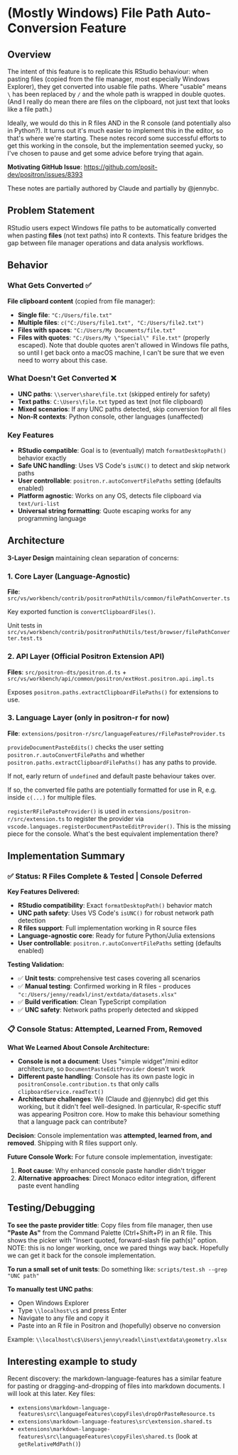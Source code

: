 # (Mostly Windows) File Path Auto-Conversion Feature

## Overview

The intent of this feature is to replicate this RStudio behaviour: when pasting files (copied from the file manager, most especially Windows Explorer), they get converted into usable file paths. Where "usable" means `\` has been replaced by `/` and the whole path is wrapped in double quotes. (And I really do mean there are files on the clipboard, not just text that looks like a file path.)

Ideally, we would do this in R files AND in the R console (and potentially also in Python?). It turns out it's much easier to implement this in the editor, so that's where we're starting. These notes record some successful efforts to get this working in the console, but the implementation seemed yucky, so I've chosen to pause and get some advice before trying that again.

**Motivating GitHub Issue**: https://github.com/posit-dev/positron/issues/8393

These notes are partially authored by Claude and partially by @jennybc.

## Problem Statement

RStudio users expect Windows file paths to be automatically converted when pasting **files** (not text paths) into R contexts. This feature bridges the gap between file manager operations and data analysis workflows.

## Behavior

### What Gets Converted ✅
**File clipboard content** (copied from file manager):
- **Single file**: `"C:/Users/file.txt"`
- **Multiple files**: `c("C:/Users/file1.txt", "C:/Users/file2.txt")`
- **Files with spaces**: `"C:/Users/My Documents/file.txt"`
- **Files with quotes**: `"C:/Users/My \"Special\" File.txt"` (properly escaped). Note that double quotes aren't allowed in Windows file paths, so until I get back onto a macOS machine, I can't be sure that we even need to worry about this case.

### What Doesn't Get Converted ❌
- **UNC paths**: `\\server\share\file.txt` (skipped entirely for safety)
- **Text paths**: `C:\Users\file.txt` typed as text (not file clipboard)
- **Mixed scenarios**: If any UNC paths detected, skip conversion for all files
- **Non-R contexts**: Python console, other languages (unaffected)

### Key Features
- **RStudio compatible**: Goal is to (eventually) match `formatDesktopPath()` behavior exactly
- **Safe UNC handling**: Uses VS Code's `isUNC()` to detect and skip network paths
- **User controllable**: `positron.r.autoConvertFilePaths` setting (defaults enabled)
- **Platform agnostic**: Works on any OS, detects file clipboard via `text/uri-list`
- **Universal string formatting**: Quote escaping works for any programming language

## Architecture

**3-Layer Design** maintaining clean separation of concerns:

### 1. Core Layer (Language-Agnostic)
**File**: `src/vs/workbench/contrib/positronPathUtils/common/filePathConverter.ts`

Key exported function is `convertClipboardFiles()`.

Unit tests in `src/vs/workbench/contrib/positronPathUtils/test/browser/filePathConverter.test.ts`

### 2. API Layer (Official Positron Extension API)
**Files**: `src/positron-dts/positron.d.ts` + `src/vs/workbench/api/common/positron/extHost.positron.api.impl.ts`

Exposes `positron.paths.extractClipboardFilePaths()` for extensions to use.

### 3. Language Layer (only in positron-r for now)
**File**: `extensions/positron-r/src/languageFeatures/rFilePasteProvider.ts`

`provideDocumentPasteEdits()` checks the user setting `positron.r.autoConvertFilePaths` and whether `positron.paths.extractClipboardFilePaths()` has any paths to provide.

If not, early return of `undefined` and default paste behaviour takes over.

If so, the converted file paths are potentially formatted for use in R, e.g. inside `c(...)` for multiple files.

`registerRFilePasteProvider()` is used in `extensions/positron-r/src/extension.ts` to register the provider via `vscode.languages.registerDocumentPasteEditProvider()`. This is the missing piece for the console. What's the best equivalent implementation there?

## Implementation Summary

### ✅ Status: R Files Complete & Tested | Console Deferred

**Key Features Delivered:**
- **RStudio compatibility**: Exact `formatDesktopPath()` behavior match
- **UNC path safety**: Uses VS Code's `isUNC()` for robust network path detection
- **R files support**: Full implementation working in R source files
- **Language-agnostic core**: Ready for future Python/Julia extensions
- **User controllable**: `positron.r.autoConvertFilePaths` setting (defaults enabled)

**Testing Validation:**
- ✅ **Unit tests**: comprehensive test cases covering all scenarios
- ✅ **Manual testing**: Confirmed working in R files - produces `"c:/Users/jenny/readxl/inst/extdata/datasets.xlsx"`
- ✅ **Build verification**: Clean TypeScript compilation
- ✅ **UNC safety**: Network paths properly detected and skipped

### 📋 Console Status: Attempted, Learned From, Removed

**What We Learned About Console Architecture:**
- **Console is not a document**: Uses "simple widget"/mini editor architecture, so `DocumentPasteEditProvider` doesn't work
- **Different paste handling**: Console has its own paste logic in `positronConsole.contribution.ts` that only calls `clipboardService.readText()`
- **Architecture challenges**: We (Claude and @jennybc) did get this working, but it didn't feel well-designed. In particular, R-specific stuff was appearing Positron core. How to make this behaviour something that a language pack can contribute?

**Decision**: Console implementation was **attempted, learned from, and removed**. Shipping with R files support only.

**Future Console Work:**
For future console implementation, investigate:
1. **Root cause**: Why enhanced console paste handler didn't trigger
2. **Alternative approaches**: Direct Monaco editor integration, different paste event handling

## Testing/Debugging

**To see the paste provider title**: Copy files from file manager, then use **"Paste As"** from the Command Palette (Ctrl+Shift+P) in an R file. This shows the picker with "Insert quoted, forward-slash file path(s)" option. NOTE: this is no longer working, once we pared things way back. Hopefully we can get it back for the console implementation.

**To run a small set of unit tests**: Do something like: `scripts/test.sh --grep "UNC path"`

**To manually test UNC paths**:

* Open Windows Explorer
* Type `\\localhost\c$` and press Enter
* Navigate to any file and copy it
* Paste into an R file in Positron and (hopefully) observe no conversion

Example: `\\localhost\c$\Users\jenny\readxl\inst\extdata\geometry.xlsx`

## Interesting example to study

Recent discovery: the markdown-language-features has a similar feature for pasting or dragging-and-dropping of files into markdown documents. I will look at this later. Key files:

* `extensions\markdown-language-features\src\languageFeatures\copyFiles\dropOrPasteResource.ts`
* `extensions\markdown-language-features\src\extension.shared.ts`
* `extensions\markdown-language-features\src\languageFeatures\copyFiles\shared.ts` (look at `getRelativeMdPath()`)
